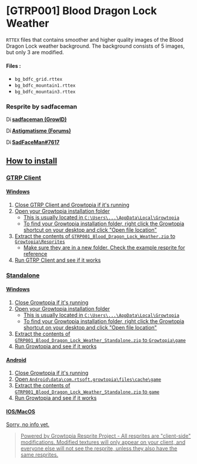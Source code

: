 # [GTRP001] Blood Dragon Lock Weather

`RTTEX` files that contains smoother and higher quality images of the Blood Dragon Lock weather background. The background consists of 5 images, but only 3 are modified.

#### Files :
+ `bg_bdfc_grid.rttex`
+ `bg_bdfc_mountain1.rttex`
+ `bg_bdfc_mountain3.rttex`

### Resprite by sadfaceman
<a href="https://www.growtopiagame.com" target=_blank><img src="https://drive.google.com/thumbnail?id=1wKIMyhVIyLEH5YcAuSMGGoluBI1CbukC" alt="Discord" width="16" height="16" style="float:left">**sadfaceman (GrowID)**</img>

<a href="https://www.growtopiagame.com/forums/member/375839-astigmatisme" target=_blank><img src="https://drive.google.com/thumbnail?id=1wKIMyhVIyLEH5YcAuSMGGoluBI1CbukC" alt="Discord" width="16" height="16" style="float:left">**Astigmatisme (Forums)**</img>

<a href="https://www.discord.com" target=_blank><img src="https://drive.google.com/thumbnail?id=1vBtDJR6I7AmdS3tf9UtPhj2dWnrFEgsE" alt="Discord" width="16" height="16" style="float:left">**SadFaceMan#7617**</img>

## How to install
### GTRP Client
#### Windows
1. Close GTRP Client and Growtopia if it's running
2. Open your Growtopia installation folder
    + This is usually located in `C:\Users\...\AppData\Local\Growtopia`
    + To find your Growtopia installation folder, right click the Growtopia shortcut on your desktop and click "Open file location"
3. Extract the contents of `GTRP001_Blood_Dragon_Lock_Weather.zip` to `Growtopia\Resprites`
    + Make sure they are in a new folder. Check the example resprite for reference
4. Run GTRP Client and see if it works

### Standalone
#### Windows
1. Close Growtopia if it's running
2. Open your Growtopia installation folder
    + This is usually located in `C:\Users\...\AppData\Local\Growtopia`
    + To find your Growtopia installation folder, right click the Growtopia shortcut on your desktop and click "Open file location"
3. Extract the contents of `GTRP001_Blood_Dragon_Lock_Weather_Standalone.zip` to `Growtopia\game`
4. Run Growtopia and see if it works

#### Android
1. Close Growtopia if it's running
2. Open `Android\data\com.rtsoft.growtopia\files\cache\game`
3. Extract the contents of `GTRP001_Blood_Dragon_Lock_Weather_Standalone.zip` to `game`
4. Run Growtopia and see if it works

#### IOS/MacOS
Sorry, no info yet.

> Powered by Growtopia Resprite Project - All resprites are "client-side" modifications. Modified textures will only appear on your client, and everyone else will not see the resprite, unless they also have the same resprites.
